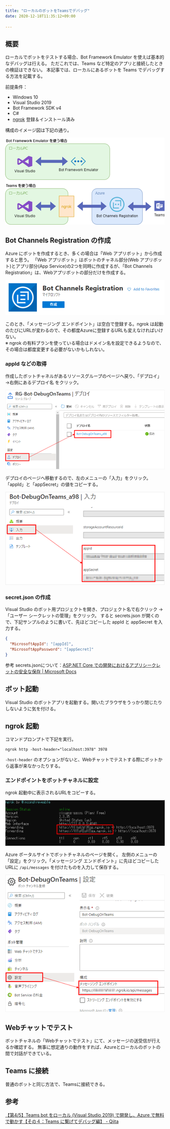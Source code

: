```yaml
---
title: "ローカルのボットをTeamsでデバッグ"
date: 2020-12-18T11:35:12+09:00

---
```


## 概要
ローカルでボットをテストする場合、Bot Framework Emulator を使えば基本的なデバッグは行える。
ただこれでは、Teams など特定のアプリと接続したときの検証はできない。
本記事では、ローカルにあるボットを Teams でデバッグする方法を記載する。

前提条件：

* Windows 10
* Visual Studio 2019
* Bot Framework SDK v4
* C#
* [ngrok](https://ngrok.com/) 登録＆インストール済み

構成のイメージ図は下記の通り。

![](2020-12-18-001.png)

## Bot Channels Registration の作成
Azure にボットを作成するとき、多くの場合は「Web アプリボット」から作成すると思う。
「Web アプリボット」はボットのチャネル部分(Web アプリボット)とアプリ部分(App Service)の2つを同時に作成するが、「Bot Channels Registration」は、Webアプリボットの部分だけを作成する。

![](2020-12-18-13-51-28.png)

このとき、「メッセージング エンドポイント」は空白で登録する。ngrok は起動のたびにURLが変わるので、その都度Azureに登録するURLも変えなければいけない。  
※ ngrok の有料プランを使っている場合はドメイン名を設定できるようなので、その場合は都度変更する必要がないかもしれない。

### appId などの取得
作成したボットチャネルがあるリソースグループのページへ戻り、「デプロイ」→右側にあるデプロイ名 をクリック。

![](2020-12-18-14-42-27.png)

デプロイのページへ移動するので、左のメニューの「入力」をクリック。
「appId」と「appSecret」の値をコピーする。

![](2020-12-18-14-46-27.png)

### secret.json の作成
Visual Studio のボット用プロジェクトを開き、プロジェクト名で右クリック → 「ユーザー シークレットの管理」をクリック。
すると secrets.json が開くので、下記サンプルのように書いて、先ほどコピーした appId と appSecret を入力する。

```json
{
  "MicrosoftAppId": "[appId]",
  "MicrosoftAppPassword": "[appSecret]"
}
```

参考 secrets.jsonについて：[ASP.NET Core での開発におけるアプリシークレットの安全な保存 | Microsoft Docs](https://docs.microsoft.com/ja-jp/aspnet/core/security/app-secrets?view=aspnetcore-5.0&tabs=windows)

## ボット起動
Visual Studio のボットアプリを起動する。開いたブラウザをうっかり閉じたりしないように気を付ける。

## ngrok 起動
コマンドプロンプトで下記を実行。

```
ngrok http -host-header="localhost:3978" 3978
```

`-host-header` のオプションがないと、Webチャットでテストする際にボットから返事が来なかったりする。

### エンドポイントをボットチャネルに設定
ngrok 起動中に表示されるURLをコピーする。

![](2020-12-18-14-03-34.png)

Azure ポータルサイトでボットチャネルのページを開く。
左側のメニューの「設定」をクリック。「メッセージング エンドポイント」に先ほどコピーしたURLに `/api/messages` を付けたものを入力して保存する。

![](2020-12-18-16-24-22.png)

## Webチャットでテスト
ボットチャネルの「Webチャットでテスト」にて、メッセージの送受信が行えるか確認する。
無事に想定通りの動作をすれば、Azureとローカルのボットの間で対話ができている。

## Teams に接続
普通のボットと同じ方法で、Teamsに接続できる。

## 参考

[【第4/5】Teams bot をローカル (Visual Studio 2019) で開発し、Azure で無料で動かす【その４：Teams に繋げてデバッグ編】 - Qiita](https://qiita.com/chomado/items/23c66a975e21265d99ae)